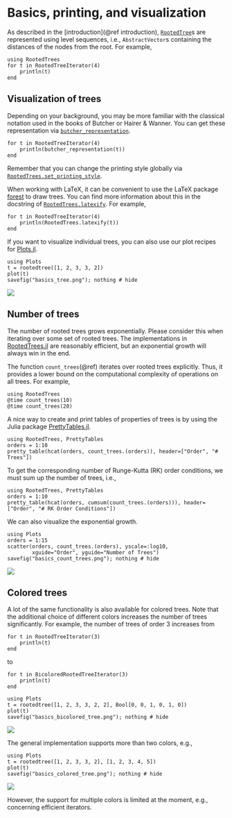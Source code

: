 # Basics, printing, and visualization

As described in the [introduction](@ref introduction), [`RootedTree`](@ref)s
are represented using level sequences, i.e., `AbstractVector`s containing
the distances of the nodes from the root. For example,

```@example basics
using RootedTrees
for t in RootedTreeIterator(4)
    println(t)
end
```


## Visualization of trees

Depending on your background, you may be more familiar with the classical
notation used in the books of Butcher or Hairer & Wanner. You can get these
representation via [`butcher_representation`](@ref).

```@example basics
for t in RootedTreeIterator(4)
    println(butcher_representation(t))
end
```

Remember that you can change the printing style globally via
[`RootedTrees.set_printing_style`](@ref).

When working with LaTeX, it can be convenient to use the LaTeX package
[forest](https://ctan.org/pkg/forest) to draw trees. You can find more
information about this in the docstring of [`RootedTrees.latexify`](@ref).
For example,

```@example basics
for t in RootedTreeIterator(4)
    println(RootedTrees.latexify(t))
end
```

If you want to visualize individual trees, you can also use our plot recipes
for [Plots.jl](https://github.com/JuliaPlots/Plots.jl).

```@example basics
using Plots
t = rootedtree([1, 2, 3, 3, 2])
plot(t)
savefig("basics_tree.png"); nothing # hide
```

![](basics_tree.png)


## Number of trees

The number of rooted trees grows exponentially. Please consider this when
iterating over some set of rooted trees. The implementations in
[RootedTrees.jl](https://github.com/SciML/RootedTrees.jl)
are reasonably efficient, but an exponential growth will always win in the end.

The function `count_trees`(@ref) iterates over rooted trees explicitly. Thus,
it provides a lower bound on the computational complexity of operations on all
trees. For example,

```@repl
using RootedTrees
@time count_trees(10)
@time count_trees(20)
```

A nice way to create and print tables of properties of trees is by using
the Julia package [PrettyTables.jl](https://github.com/ronisbr/PrettyTables.jl).

```@repl
using RootedTrees, PrettyTables
orders = 1:10
pretty_table(hcat(orders, count_trees.(orders)), header=["Order", "# Trees"])
```

To get the corresponding number of Runge-Kutta (RK) order conditions, we must
sum up the number of trees, i.e.,

```@repl
using RootedTrees, PrettyTables
orders = 1:10
pretty_table(hcat(orders, cumsum(count_trees.(orders))), header=["Order", "# RK Order Conditions"])
```

We can also visualize the exponential growth.

```@example basics
using Plots
orders = 1:15
scatter(orders, count_trees.(orders), yscale=:log10,
        xguide="Order", yguide="Number of Trees")
savefig("basics_count_trees.png"); nothing # hide
```

![](basics_count_trees.png)


## Colored trees

A lot of the same functionality is also available for colored trees.
Note that the additional choice of different colors increases the number of
trees significantly. For example, the number of trees of order 3 increases from

```@example basics
for t in RootedTreeIterator(3)
    println(t)
end
```

to

```@example basics
for t in BicoloredRootedTreeIterator(3)
    println(t)
end
```

```@example basics
using Plots
t = rootedtree([1, 2, 3, 3, 2, 2], Bool[0, 0, 1, 0, 1, 0])
plot(t)
savefig("basics_bicolored_tree.png"); nothing # hide
```

![](basics_bicolored_tree.png)

The general implementation supports more than two colors, e.g.,

```@example basics
using Plots
t = rootedtree([1, 2, 3, 3, 2], [1, 2, 3, 4, 5])
plot(t)
savefig("basics_colored_tree.png"); nothing # hide
```

![](basics_colored_tree.png)

However, the support for multiple colors is limited at the moment, e.g.,
concerning efficient iterators.

